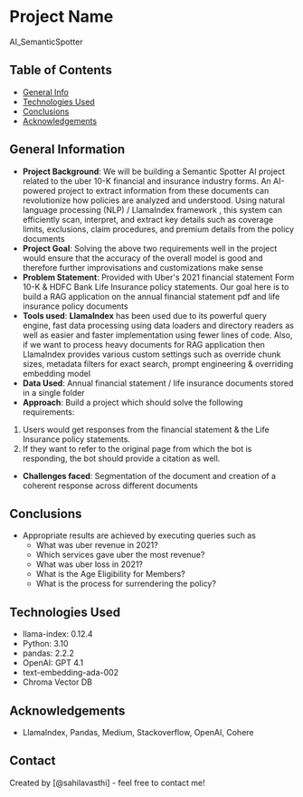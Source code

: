 # Project Name
AI_SemanticSpotter


## Table of Contents
* [General Info](#general-information)
* [Technologies Used](#technologies-used)
* [Conclusions](#conclusions)
* [Acknowledgements](#acknowledgements)

## General Information
- **Project Background**:
We will be building a Semantic Spotter AI project related to the uber 10-K financial and insurance industry forms. An AI-powered project to extract information from these documents can revolutionize how policies are analyzed and understood. Using natural language processing (NLP) / LlamaIndex framework , this system can efficiently scan, interpret, and extract key details such as coverage limits, exclusions, claim procedures, and premium details from the policy documents
- **Project Goal**:
Solving the above two requirements well in the project would ensure that the accuracy of the overall model is good and therefore further improvisations and customizations make sense
- **Problem Statement**:
Provided with Uber's 2021 financial statement Form 10-K & HDFC Bank Life Insurance policy statements. Our goal here is to build a RAG application on the annual financial statement pdf and life insurance policy documents
- **Tools used**:
**LlamaIndex** has been used due to its powerful query engine, fast data processing using data loaders and directory readers as well as easier and faster implementation using fewer lines of code. Also, if we want to process heavy documents for RAG application then LlamaIndex provides various custom settings such as override chunk sizes, metadata filters for exact search, prompt engineering & overriding embedding model
- **Data Used**:
Annual financial statement / life insurance documents stored in a single folder
- **Approach**:
Build a project which should solve the following requirements:
1. Users would get responses from the financial statement & the Life Insurance policy statements.
2. If they want to refer to the original page from which the bot is responding, the bot should provide a citation as well.
- **Challenges faced**: Segmentation of the document and creation of a coherent response across different documents

## Conclusions
- Appropriate results are achieved by executing queries such as 
	- What was uber revenue in 2021?
	- Which services gave uber the most revenue?
	- What was uber loss in 2021?
	- What is the Age Eligibility for Members?
	- What is the process for surrendering the policy?

## Technologies Used
- llama-index: 0.12.4
- Python: 3.10
- pandas: 2.2.2
- OpenAI: GPT 4.1
- text-embedding-ada-002 
- Chroma Vector DB

<!-- As the libraries versions keep on changing, it is recommended to mention the version of library used in this project -->

## Acknowledgements
- LlamaIndex, Pandas, Medium, Stackoverflow, OpenAI, Cohere

## Contact
Created by [@sahilavasthi] - feel free to contact me!
